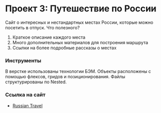 # Проект 3: Путешествие по России

Сайт о интересных и нестандартных местах России, которые можно посетить в отпуск.
Что полезного?
1. Краткое описание каждого места
2. Много дополнительных материалов для построения маршрута
3. Ссылки на более подробные рассказы о местах

### **Инструменты**
В верстке использованы технологии БЭМ. Объекты расположены с помощью флексов, гридов и позиционирования. Файлы структурированы по Nested.

### **Ссылка на сайт**
* [Russian Travel](https://ka-anya.github.io/russian-travel/.)


